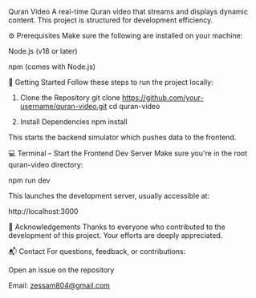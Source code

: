 Quran Video
A real-time Quran video  that streams and displays dynamic content. This project is structured for development efficiency.


⚙️ Prerequisites
Make sure the following are installed on your machine:

Node.js (v18 or later)

npm (comes with Node.js)

🚀 Getting Started
Follow these steps to run the project locally:

1. Clone the Repository
git clone https://github.com/your-username/quran-video.git
cd quran-video

2. Install Dependencies
npm install


This starts the backend simulator which pushes data to the frontend.

💻 Terminal – Start the Frontend Dev Server
Make sure you're in the root quran-video directory:

npm run dev

This launches the development server, usually accessible at:

http://localhost:3000





🙏 Acknowledgements
Thanks to everyone who contributed to the development of this project. Your efforts are deeply appreciated.

📬 Contact
For questions, feedback, or contributions:

Open an issue on the repository

Email: zessam804@gmail.com
